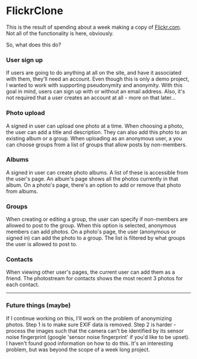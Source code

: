 FlickrClone
======

This is the result of spending about a week making a copy of [Flickr.com](http://www.flickr.com). Not all of the functionality is here, obviously.

So, what does this do?

### User sign up

If users are going to do anything at all on the site, and have it associated with them, they'll need an account. Even though this is only a demo project, I wanted to work with supporting pseudonymity and anonymity. With this goal in mind, users can sign up with or without an email address. Also, it's not required that a user creates an account at all - more on that later...

### Photo upload

A signed in user can upload one photo at a time. When choosing a photo, the user can add a title and description. They can also add this photo to an existing album or a group. When uploading as an anonymous user, a you can choose groups from a list of groups that allow posts by non-members.

### Albums

A signed in user can create photo albums. A list of these is accessible from the user's page. An album's page shows all the photos currently in that album. On a photo's page, there's an option to add or remove that photo from albums.

### Groups

When creating or editing a group, the user can specify if non-members are allowed to post to the group. When this option is selected, anonymous members can add photos. On a photo's page, the user (anonymous or signed in) can add the photo to a group. The list is filtered by what groups the user is allowed to post to.

### Contacts

When viewing other user's pages, the current user can add them as a friend. The photostream for contacts shows the most recent 3 photos for each contact.

---

### Future things (maybe)

If I continue working on this, I'll work on the problem of anonymizing photos. Step 1 is to make sure EXIF data is removed. Step 2 is harder - process the images such that the camera can't be identified by its sensor noise fingerprint (google 'sensor noise fingerprint' if you'd like to be upset). I haven't found good information on how to do this. It's an interesting problem, but was beyond the scope of a week long project.
